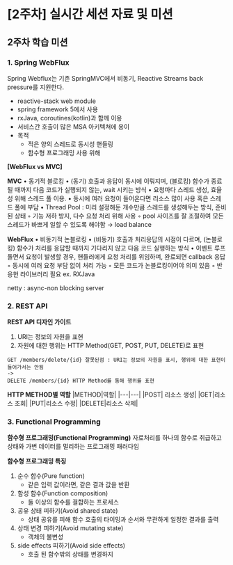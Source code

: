 # [2주차] 실시간 세션 자료 및 미션

## 2주차 학습 미션

### 1. Spring WebFlux
Spring Webflux는 기존 SpringMVC에서 비동기, Reactive Streams back pressure를 지원한다.

- reactive-stack web module
- spring framework 5에서 사용
- rxJava, coroutines(kotlin)과 함께 이용
- 서비스간 호출이 많은 MSA 아키텍쳐에 용이
- 목적
    - 적은 양의 스레드로 동시성 핸들링
    - 함수형 프로그래밍 사용 위해

**[WebFlux vs MVC]**

**MVC** 
• 동기적 블로킹
• (동기) 호출과 응답이 동시에 이뤄지며, (블로킹) 함수가 종료될 때까지 다음 코드가 실행되지 않는, wait 시키는 방식
• 요청마다 스레드 생성, 효율성 위해 스레드 풀 이용.
• 동시에 여러 요청이 들어온다면 리소스 많이 사용 혹은 스레드 풀에 부담
• Thread Pool : 미리 설정해둔 개수만큼 스레드를 생성해두는 방식, 준비된 상태
    ◦ 기능 저하 방지, 다수 요청 처리 위해 사용
    ◦ pool 사이즈를 잘 조절하여 모든 스레드가 바쁘게 일할 수 있도록 해야함 → load balance

**WebFlux**
• 비동기적 논블로킹
• (비동기) 호출과 처리응답의 시점이 다르며, (논블로킹) 함수가 처리를 응답할 때까지 기다리지 않고 다음 코드 실행하는 방식
• 이벤트 루프 돌면서 요청이 발생할 경우, 핸들러에게 요청 처리를 위임하며, 완료되면 callback 응답
    ◦ 동시에 여러 요청 부담 없이 처리 가능
    ◦ 모든 코드가 논블로킹이어야 의미 있음
    ◦ 반응현 라이브러리 필요 ex. RXJava

netty : async-non blocking server

### 2. REST API
**REST API 디자인 가이드**
1. URI는 정보의 자원을 표현
2. 자원에 대한 행위는 HTTP Method(GET, POST, PUT, DELETE)로 표현
```
GET /members/delete/{id} 잘못된점 : URI는 정보의 자원을 표시, 행위에 대한 표현이 들어가서는 안됨
->
DELETE /members/{id} HTTP Method를 통해 행위를 표현
```
**HTTP METHOD별 역할**
|METHOD|역할|
|---|---|
|POST| 리소스 생성|
|GET|리소스 조회|
|PUT|리소스 수정|
|DELETE|리소스 삭제|

### 3. Functional Programming
**함수형 프로그래밍(Functional Programming)**
자료처리를 하나의 함수로 취급하고 상태와 가변 데이터를 멀리하는 프로그래밍 패러다임

**함수형 프로그래밍 특징**
1. 순수 함수(Pure function)
    - 같은 입력 값이라면, 같은 결과 값을 반환
2. 함성 함수(Function composition)
    - 둘 이상의 함수를 결합하는 프로세스
3. 공유 상태 피하기(Avoid shared state)
    - 상태 공유를 피해 함수 호출의 타이밍과 순서와 무관하게 일정한 결과를 출력
4. 상태 변경 피하기(Avoid mutating state)
    - 객체의 불변성
5. side effects 피하기(Avoid side effects)
    - 호출 된 함수밖의 상태를 변경하지 
